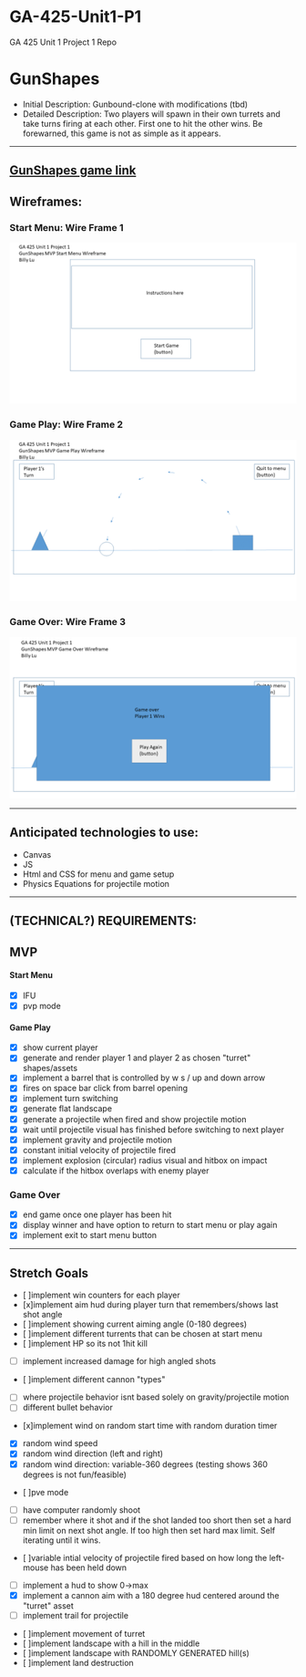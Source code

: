 # GA-425-Unit1-P1
GA 425 Unit 1 Project 1 Repo

# GunShapes
-   Initial Description: Gunbound-clone with modifications (tbd)
-   Detailed Description: Two players will spawn in their own turrets and take turns firing at each other. First one to hit the other wins. Be forewarned, this game is not as simple as it appears.
---
[GunShapes game link](https://bluz225.github.io/GA-425-Unit1-P1/)
---
## Wireframes:

### Start Menu: Wire Frame 1
![Wireframe-StartMenu](./wireframes/Wireframe-StartMenu.png)
<br>

### Game Play: Wire Frame 2
![Wireframe-GamePlay](./wireframes/Wireframe-GamePlay.png)
<br>

### Game Over: Wire Frame 3
![Wireframe-GameOver](./wireframes/Wireframe-GameOver.png)
<br>


---
## Anticipated technologies to use:
- Canvas
- JS
- Html and CSS for menu and game setup
- Physics Equations for projectile motion

---
## (TECHNICAL?) REQUIREMENTS:
## MVP
#### Start Menu 
- [x] IFU
- [x]  pvp mode
#### Game Play 
- [x]  show current player
- [x]  generate and render player 1 and player 2 as chosen "turret" shapes/assets
- [x]  implement a barrel that is controlled by w s / up and down arrow
- [x]  fires on space bar click from barrel opening
- [x]  implement turn switching
- [x]  generate flat landscape
- [x]  generate a projectile when fired and show projectile motion
- [x]  wait until projectile visual has finished before switching to next player
- [x]  implement gravity and projectile motion
- [x]  constant initial velocity of projectile fired
- [x]  implement explosion (circular) radius visual and hitbox on impact
- [x]  calculate if the hitbox overlaps with enemy player
### Game Over
- [x]  end game once one player has been hit
- [x]  display winner and have option to return to start menu or play again
- [x]  implement exit to start menu button
---
## Stretch Goals

- [ ]implement win counters for each player
- [x]implement aim hud during player turn that remembers/shows last shot angle
- [ ]implement showing current aiming angle (0-180 degrees)
- [ ]implement different turrents that can be chosen at start menu
- [ ]implement HP so its not 1hit kill
- [ ]  implement increased damage for high angled shots
- [ ]implement different cannon "types" 
- [ ]  where projectile behavior isnt based solely on gravity/projectile motion
- [ ]  different bullet behavior
- [x]implement wind on random start time with random duration timer
- [x]  random wind speed
- [x]  random wind direction (left and right)
- [x]  random wind direction: variable-360 degrees (testing shows 360 degrees is not fun/feasible)
- [ ]pve mode
- [ ]  have computer randomly shoot
- [ ]  remember where it shot and if the shot landed too short then set a hard min limit on next shot angle. If too high then set hard max limit. Self iterating until it wins.
- [ ]variable intial velocity of projectile fired based on how long the left-mouse has been held down
- [ ]  implement a hud to show 0->max 
- [x]  implement a cannon aim with a 180 degree hud centered around the "turret" asset
- [ ]  implement trail for projectile
- [ ]implement movement of turret
- [ ]implement landscape with a hill in the middle
- [ ]implement landscape with RANDOMLY GENERATED hill(s)
- [ ]implement land destruction





